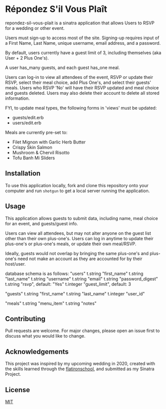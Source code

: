 # Répondez S'il Vous Plaît

repondez-sil-vous-plait is a sinatra application that allows Users to RSVP for a wedding or other event.

Users must sign-up to access most of the site. Signing-up requires input of a First Name, Last Name, unique username, email address, and a password.

By default, users currently have a guest limit of 3, including themselves (aka User + 2 Plus One's).

A user has_many guests, and each guest has_one meal.

Users can log-in to view all attendees of the event, RSVP or update their RSVP, select their meal choice, add Plus One's, and select their guests' meals. Users who RSVP 'No' will have their RSVP updated and meal choice and guests deleted. Users may also delete their account to delete all stored information.

FYI, to update meal types, the following forms in 'views' must be updated:
- guests/edit.erb
- users/edit.erb

Meals are currently pre-set to:
- Filet Mignon with Garlic Herb Butter
- Crispy Skin Salmon
- Mushroom & Chervil Risotto
- Tofu Banh Mi Sliders

## Installation

To use this application locally, fork and clone this repository onto your computer and run ```shotgun``` to get a local server running the application.

## Usage

This application allows guests to submit data, including name, meal choice for an event, and guests/guest info.

Users can view all attendees, but may not alter anyone on the guest list other than their own plus-one's. Users can log in anytime to update their plus-one's or plus-one's meals, or update their own meal/RSVP.

Ideally, guests would not overlap by bringing the same plus-one's and plus-one's need not make an account as they are accounted for by their host/user.

database schema is as follows:
"users"
  t.string  "first_name"
  t.string  "last_name"
  t.string  "username"
  t.string  "email"
  t.string  "password_digest"
  t.string  "rsvp",            default: "Yes"
  t.integer "guest_limit",     default: 3

"guests"
  t.string  "first_name"
  t.string  "last_name"
  t.integer "user_id"

"meals"
  t.string  "menu_item"
  t.string  "notes"

## Contributing
Pull requests are welcome. For major changes, please open an issue first to discuss what you would like to change.

## Acknowledgements
This project was inspired by my upcoming wedding in 2020, created with the skills learned through the [flatironschool](http://flatironschool.com/), and submitted as my Sinatra Project.

## License
[MIT](https://choosealicense.com/licenses/mit/)
